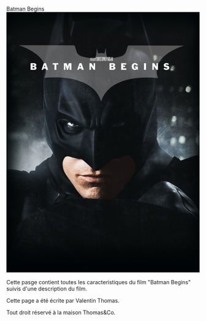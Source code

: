 Batman Begins
![](./asset/hgknLEP.jpg)

Cette pasge contient toutes les caracteristiques du film "Batman Begins" suivis d'une description du film.

Cette page a été écrite par Valentin Thomas.

Tout droit réservé à la maison Thomas&Co.